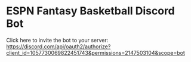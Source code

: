 # ESPN Fantasy Basketball Discord Bot

Click here to invite the bot to your server: https://discord.com/api/oauth2/authorize?client_id=1057730069822451743&permissions=2147503104&scope=bot
